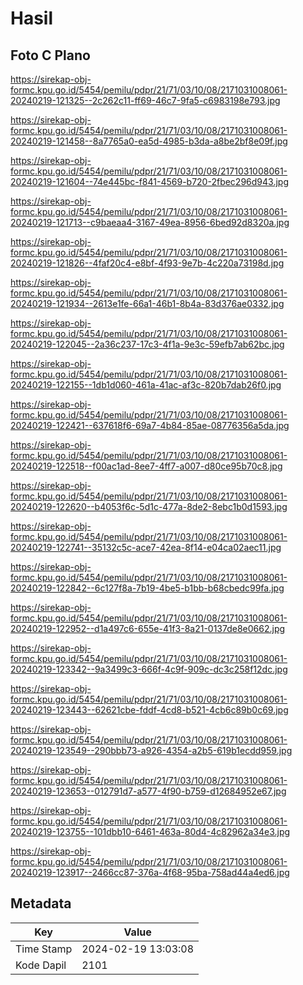 # Hasil

## Foto C Plano

https://sirekap-obj-formc.kpu.go.id/5454/pemilu/pdpr/21/71/03/10/08/2171031008061-20240219-121325--2c262c11-ff69-46c7-9fa5-c6983198e793.jpg

https://sirekap-obj-formc.kpu.go.id/5454/pemilu/pdpr/21/71/03/10/08/2171031008061-20240219-121458--8a7765a0-ea5d-4985-b3da-a8be2bf8e09f.jpg

https://sirekap-obj-formc.kpu.go.id/5454/pemilu/pdpr/21/71/03/10/08/2171031008061-20240219-121604--74e445bc-f841-4569-b720-2fbec296d943.jpg

https://sirekap-obj-formc.kpu.go.id/5454/pemilu/pdpr/21/71/03/10/08/2171031008061-20240219-121713--c9baeaa4-3167-49ea-8956-6bed92d8320a.jpg

https://sirekap-obj-formc.kpu.go.id/5454/pemilu/pdpr/21/71/03/10/08/2171031008061-20240219-121826--4faf20c4-e8bf-4f93-9e7b-4c220a73198d.jpg

https://sirekap-obj-formc.kpu.go.id/5454/pemilu/pdpr/21/71/03/10/08/2171031008061-20240219-121934--2613e1fe-66a1-46b1-8b4a-83d376ae0332.jpg

https://sirekap-obj-formc.kpu.go.id/5454/pemilu/pdpr/21/71/03/10/08/2171031008061-20240219-122045--2a36c237-17c3-4f1a-9e3c-59efb7ab62bc.jpg

https://sirekap-obj-formc.kpu.go.id/5454/pemilu/pdpr/21/71/03/10/08/2171031008061-20240219-122155--1db1d060-461a-41ac-af3c-820b7dab26f0.jpg

https://sirekap-obj-formc.kpu.go.id/5454/pemilu/pdpr/21/71/03/10/08/2171031008061-20240219-122421--637618f6-69a7-4b84-85ae-08776356a5da.jpg

https://sirekap-obj-formc.kpu.go.id/5454/pemilu/pdpr/21/71/03/10/08/2171031008061-20240219-122518--f00ac1ad-8ee7-4ff7-a007-d80ce95b70c8.jpg

https://sirekap-obj-formc.kpu.go.id/5454/pemilu/pdpr/21/71/03/10/08/2171031008061-20240219-122620--b4053f6c-5d1c-477a-8de2-8ebc1b0d1593.jpg

https://sirekap-obj-formc.kpu.go.id/5454/pemilu/pdpr/21/71/03/10/08/2171031008061-20240219-122741--35132c5c-ace7-42ea-8f14-e04ca02aec11.jpg

https://sirekap-obj-formc.kpu.go.id/5454/pemilu/pdpr/21/71/03/10/08/2171031008061-20240219-122842--6c127f8a-7b19-4be5-b1bb-b68cbedc99fa.jpg

https://sirekap-obj-formc.kpu.go.id/5454/pemilu/pdpr/21/71/03/10/08/2171031008061-20240219-122952--d1a497c6-655e-41f3-8a21-0137de8e0662.jpg

https://sirekap-obj-formc.kpu.go.id/5454/pemilu/pdpr/21/71/03/10/08/2171031008061-20240219-123342--9a3499c3-666f-4c9f-909c-dc3c258f12dc.jpg

https://sirekap-obj-formc.kpu.go.id/5454/pemilu/pdpr/21/71/03/10/08/2171031008061-20240219-123443--62621cbe-fddf-4cd8-b521-4cb6c89b0c69.jpg

https://sirekap-obj-formc.kpu.go.id/5454/pemilu/pdpr/21/71/03/10/08/2171031008061-20240219-123549--290bbb73-a926-4354-a2b5-619b1ecdd959.jpg

https://sirekap-obj-formc.kpu.go.id/5454/pemilu/pdpr/21/71/03/10/08/2171031008061-20240219-123653--012791d7-a577-4f90-b759-d12684952e67.jpg

https://sirekap-obj-formc.kpu.go.id/5454/pemilu/pdpr/21/71/03/10/08/2171031008061-20240219-123755--101dbb10-6461-463a-80d4-4c82962a34e3.jpg

https://sirekap-obj-formc.kpu.go.id/5454/pemilu/pdpr/21/71/03/10/08/2171031008061-20240219-123917--2466cc87-376a-4f68-95ba-758ad44a4ed6.jpg


## Metadata

| Key        | Value               |
| ---------- | ------------------- |
| Time Stamp | 2024-02-19 13:03:08 |
| Kode Dapil | 2101                |



